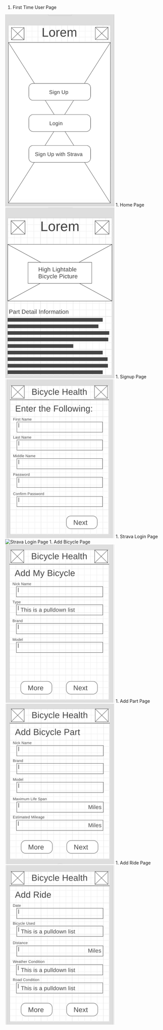1. First Time User Page
<img width="346" alt="First Time User Page" src="https://github.com/TanyaPanich/BicycleHealth/blob/master/docs/images/First%20time%20user%20page.png">
1. Home Page
<img width="346" alt="Home Page" src="https://github.com/TanyaPanich/BicycleHealth/blob/master/docs/images/Home%20page.png">
1. Signup Page
<img width="346" alt="Signup Page" src="https://github.com/TanyaPanich/BicycleHealth/blob/master/docs/images/Signup%20page.png">
1. Strava Login Page
<img width="346" alt="Strava Login Page" src="https://github.com/TanyaPanich/BicycleHealth/blob/master/docs/images/Strava%login%20screen.png">
1. Add Bicycle Page
<img width="346" alt="Add Bicycle Page" src="https://github.com/TanyaPanich/BicycleHealth/blob/master/docs/images/Add%20bicycle%20page.png">
1. Add Part Page
<img width="346" alt="Add Part Page" src="https://github.com/TanyaPanich/BicycleHealth/blob/master/docs/images/Add%20part%20page.png">
1. Add Ride Page
<img width="346" alt="Add Ride Page" src="https://github.com/TanyaPanich/BicycleHealth/blob/master/docs/images/Add%20ride%20page.png">
